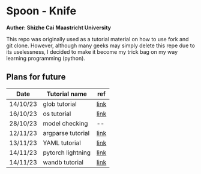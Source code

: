# Spoon - Knife
**Auther: Shizhe Cai**
**Maastricht University**

This repo was originally used as a tutorial material on how to use fork and git clone. However, although many geeks may simply delete this repe due to its uselessness, I decided to make it become my trick bag on my way learning programming (python).

## Plans for future
Date      | Tutorial name | ref
--------- | ---------     | ---------
14/10/23  | glob tutorial | [link](https://pynative.com/python-glob/#:~:text=Python%20glob.,UNIX%20shell%2Dstyle%20wildcards)
16/10/23  | os tutorial   | [link](https://www.geeksforgeeks.org/os-module-python-examples/)
28/10/23  | model checking| --
12/11/23 |argparse tutorial| [link](https://pyimagesearch.com/2018/03/12/python-argparse-command-line-arguments/)
13/11/23  | YAML tutorial | [link](https://medium.com/analytics-vidhya/how-to-write-configuration-files-in-your-machine-learning-project-47bc840acc19)
14/11/23  | pytorch lightning| [link](https://lightning.ai/docs/pytorch/stable/starter/introduction.html)
14/11/23  | wandb tutorial| [link](https://docs.wandb.ai/tutorials) 